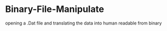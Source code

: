 # Binary-File-Manipulate
opening a .Dat file and translating the data into human readable from binary 
